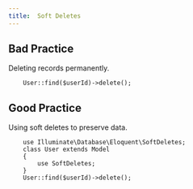 ```yaml
---
title:  Soft Deletes
---
```


## Bad Practice
Deleting records permanently.

        User::find($userId)->delete();


## Good Practice
Using soft deletes to preserve data.

        use Illuminate\Database\Eloquent\SoftDeletes;
        class User extends Model
        {
            use SoftDeletes;
        }
        User::find($userId)->delete();



